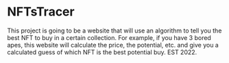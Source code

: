 # NFTsTracer
This project is going to be a website that will use an algorithm to tell you the best NFT to buy in a certain collection. For example, if you have 3 bored apes, this website will calculate the price, the potential, etc. and give you a calculated guess of which NFT is the best potential buy. EST 2022.
